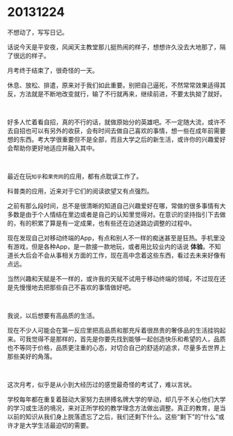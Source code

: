 # 20131224

不想动了，写写日记。

话说今天是平安夜，风闻天主教堂那儿挺热闹的样子，想想许久没去大地那了，隔了很远的样子。

月考终于结束了，很奇怪的一天。

休息、放松、排遣，原来对于我们如此重要。别把自己逼死，不然常常效果适得其反，方法就是不断地改变就行，输了不行就再来，继续前进，不要太执拗了就好。

<br/>

好多人忙着看自招，真的不行的话，就做原始分的英雄吧。不一定随大流，或许不去自招也可以有另外的收获，会有时间去做自己喜欢的事情，想一些在成年前需要想的东西。考大学很重要但不是全部，而且大学之后的新生活，或许你的兴趣爱好会帮助你更好地适应并融入其中。

<br/>

最近在玩`知乎`和`果壳网`的应用，都有点耽误工作了。

科普类的应用，近来对于它们的阅读欲望又有点强烈。

之前有那么段时间，总不是很清晰的知道自己兴趣爱好在哪，常做的很多事情有大多数是由于个人情结在里边或者是自己的认知里觉得对。在意识的坚持指引下去做的，有的积累了算是有一定成果，也有些还在边迷路边调整的过程中。

现在发现自己对移动终端的App，有点和别人不一样的痴迷甚至是狂热。手机里没有游戏，但是各种App，是一款接一款地玩，或者用比较业内的话说 **体验**。不知道长大后会不会从事相关方面的工作，现在高中念着这些东西，看过去未来好像有点远。

当然兴趣和天赋是不一样的，或许我的天赋不试用于移动终端的领域，不过现在还是先慢慢地去把那些自己不喜欢的事情做好吧。

<br/>

我说，以后想要有高品质的生活。

现在不少人可能会在第一反应里把高品质和那充斥着很昂贵的奢侈品的生活挂钩起来。可我觉得不是那样的，首先是你要先找到能够一起创造快乐和希望的人，品质也不等同于价格，品质更注重的心态，对切合自己的舒适的追求，尽量多去世界上那些美好的角落。

<br/>

这次月考，似乎是从小到大经历过的感觉最奇怪的考试了，难以言状。

学校每年都在重复着鼓动大家努力去拼搏名牌大学的举动，却几乎不关心他们大学的学习或生活的境况，来对正所学校的教学理念方法做出调整。真正的教育，是当以前的知识从我们身上脱落遗忘了之后，我们还剩下什么。这些“剩下”的“什么”或许才是大学生活最迫切的需要。